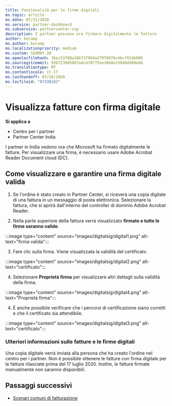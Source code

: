 ```yaml
---
title: Funzionalità per le firme digitali
ms.topic: article
ms.date: 07/21/2020
ms.service: partner-dashboard
ms.subservice: partnercenter-csp
description: I partner possono ora firmare digitalmente le fatture
author: keramp
ms.author: keramp
ms.localizationpriority: medium
ms.custom: SEOMAY.20
ms.openlocfilehash: 36ec53708a26b71f96da27978976c4bcf65db906
ms.sourcegitcommit: 93b7230d5807adc470775ee38d4e139d84980ebb
ms.translationtype: MT
ms.contentlocale: it-IT
ms.lasthandoff: 07/28/2020
ms.locfileid: "87330183"
---
```

# <a name="view-digitally-signed-invoices"></a>Visualizza fatture con firma digitale

**Si applica a**

- Centro per i partner
- Partner Center India


I partner in India vedono ora che Microsoft ha firmato digitalmente le fatture. Per visualizzare una firma, è necessario usare Adobe Acrobat Reader Document cloud (DC).

## <a name="how-to-view-and-insure-a-valid-digital-signature"></a>Come visualizzare e garantire una firma digitale valida


1. Se l'ordine è stato creato in Partner Center, si riceverà una copia digitale di una fattura in un messaggio di posta elettronica. Selezionare la fattura, che si aprirà dall'interno del controller di dominio Adobe Acrobat Reader.


2. Nella parte superiore della fattura verrà visualizzato **firmato e tutte le firme saranno valide**.
 
 :::image type="content" source="images/digitalsig/digital1.png" alt-text="firma valida":::

3. Fare clic sulla firma. Viene visualizzata la validità del certificato.

:::image type="content" source="images/digitalsig/digital2.png" alt-text="certificato"::: 

4. Selezionare **Proprietà firma** per visualizzare altri dettagli sulla validità della firma.

:::image type="content" source="images/digitalsig/digital4.png" alt-text="Proprietà firma"::: 

4. È anche possibile verificare che i percorsi di certificazione siano corretti e che il certificato sia attendibile.

 :::image type="content" source="images/digitalsig/digital3.png" alt-text="certificato":::

### <a name="additional-information-on-invoices-and-digital-signatures"></a>Ulteriori informazioni sulle fatture e le firme digitali

Una copia digitale verrà inviata alla persona che ha creato l'ordine nel centro per i partner. Non è possibile ottenere le fatture con firma digitale per le fatture rilasciate prima del 17 luglio 2020. Inoltre, le fatture firmate manualmente non saranno disponibili.

## <a name="next-steps"></a>Passaggi successivi

- [Scenari comuni di fatturazione](common-billing-scenarios.md)